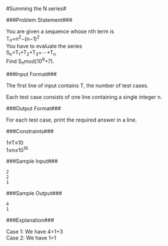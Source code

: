 #Summing the N series#

###Problem Statement###


You are given a sequence whose nth term is  
T<sub>n</sub>=n<sup>2</sup>−(n−1)<sup>2</sup>  
You have to evaluate the series  
S<sub>n</sub>=T<sub>1</sub>+T<sub>2</sub>+T<sub>3</sub>+⋯+T<sub>n</sub>  
Find S<sub>n</sub>mod(10<sup>9</sup>+7).  

###Input Format###

The first line of input contains T, the number of test cases.  

Each test case consists of one line containing a single integer n.  

###Output Format###

For each test case, print the required answer in a line.

###Constraints###

1≤T≤10  
1≤n≤10<sup>16</sup>  

###Sample Input###
```
2
2 
1
```
###Sample Output###
```
4
1
```
###Explanation###

Case 1: We have 4=1+3    
Case 2: We have 1=1    
